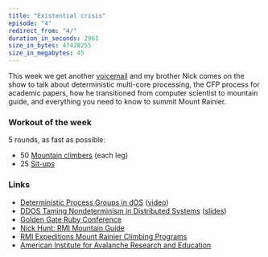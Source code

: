 ```yaml
---
title: "Existential crisis"
episode: "4"
redirect_from: "4/"
duration_in_seconds: 2963
size_in_bytes: 47428255
size_in_megabytes: 45
---
```


This week we get another <a href="{{ site.url }}/voicemail/">voicemail</a> and my brother Nick comes on the show to talk about deterministic multi-core processing, the CFP process for academic papers, how he transitioned from computer scientist to mountain guide, and everything you need to know to summit Mount Rainier.

### Workout of the week

5 rounds, as fast as possible:

- 50 [Mountain climbers](http://youtu.be/1J4hRICVjRo) (each leg)
- 25 [Sit-ups](http://youtu.be/EhG_x1bLHwE)

### Links

- [Deterministic Process Groups in dOS](https://www.usenix.org/legacy/event/osdi10/tech/full_papers/Bergan.pdf) ([video](https://www.usenix.org/conference/osdi10/deterministic-process-groups-dos))
- [DDOS Taming Nondeterminism in Distributed Systems](https://homes.cs.washington.edu/~tbergan/papers/asplos13-ddos.pdf) ([slides](https://homes.cs.washington.edu/~tbergan/slides/asplos13-ddos-slides.pdf))
- [Golden Gate Ruby Conference](http://gogaruco.com/)
- [Nick Hunt: RMI Mountain Guide](http://www.rmiguides.com/about/guides/nick-hunt)
- [RMI Expeditions Mount Rainier Climbing Programs](http://www.rmiguides.com/mt-rainier/)
- [American Institute for Avalanche Research and Education](http://avtraining.org/)
